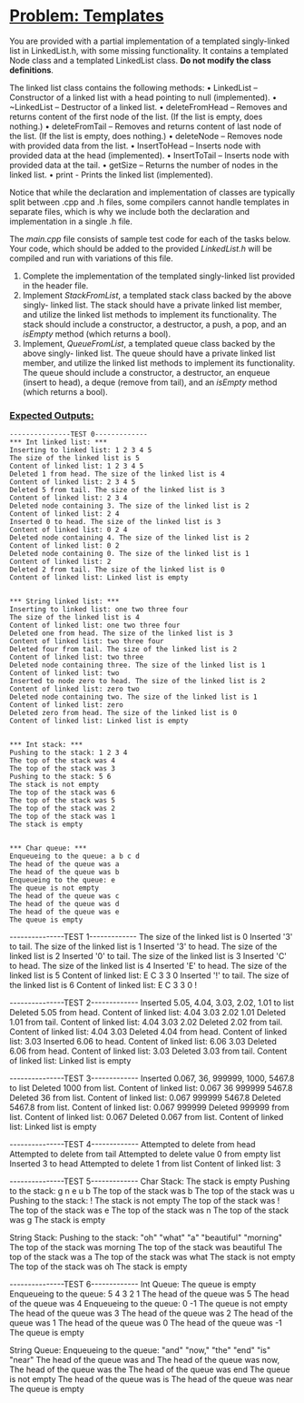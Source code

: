 # <ins>Problem: Templates</ins>

You are provided with a partial implementation of a templated singly-linked list in LinkedList.h, with some missing functionality. It contains a templated Node
class and a templated LinkedList class. **Do not modify the class definitions**.

The linked list class contains the following methods:
• LinkedList – Constructor of a linked list with a head pointing to null (implemented).
• ~LinkedList – Destructor of a linked list.
• deleteFromHead – Removes and returns content of the first node of the list. (If the
list is empty, does nothing.)
• deleteFromTail – Removes and returns content of last node of the list. (If the list
is empty, does nothing.)
• deleteNode – Removes node with provided data from the list.
• InsertToHead – Inserts node with provided data at the head (implemented).
• InsertToTail – Inserts node with provided data at the tail.
• getSize – Returns the number of nodes in the linked list.
• print - Prints the linked list (implemented).

Notice that while the declaration and implementation of classes are typically split between .cpp and .h files, some compilers cannot handle templates in separate
files, which is why we include both the declaration and implementation in a single .h file.

The *main.cpp* file consists of sample test code for each of the tasks below. Your code, which should be added to the provided *LinkedList.h* will be compiled and run
with variations of this file.

1. Complete the implementation of the templated singly-linked list provided in the header file.
2. Implement *StackFromList*, a templated stack class backed by the above singly- linked list. The stack should have a private linked list member, and utilize the
linked list methods to implement its functionality. The stack should include a constructor, a destructor, a push, a pop, and an *isEmpty* method (which returns a
bool).
3. Implement, *QueueFromList*, a templated queue class backed by the above singly- linked list. The queue should have a private linked list member, and utilize the
linked list methods to implement its functionality. The queue should include a constructor, a destructor, an enqueue (insert to head), a deque (remove from tail),
and an *isEmpty* method (which returns a bool).

### <ins>Expected Outputs:</ins>

    ---------------TEST 0-------------
    *** Int linked list: ***
    Inserting to linked list: 1 2 3 4 5
    The size of the linked list is 5
    Content of linked list: 1 2 3 4 5
    Deleted 1 from head. The size of the linked list is 4
    Content of linked list: 2 3 4 5
    Deleted 5 from tail. The size of the linked list is 3
    Content of linked list: 2 3 4
    Deleted node containing 3. The size of the linked list is 2
    Content of linked list: 2 4
    Inserted 0 to head. The size of the linked list is 3
    Content of linked list: 0 2 4
    Deleted node containing 4. The size of the linked list is 2
    Content of linked list: 0 2
    Deleted node containing 0. The size of the linked list is 1
    Content of linked list: 2 
    Deleted 2 from tail. The size of the linked list is 0
    Content of linked list: Linked list is empty


    *** String linked list: ***
    Inserting to linked list: one two three four
    The size of the linked list is 4
    Content of linked list: one two three four
    Deleted one from head. The size of the linked list is 3
    Content of linked list: two three four
    Deleted four from tail. The size of the linked list is 2
    Content of linked list: two three
    Deleted node containing three. The size of the linked list is 1
    Content of linked list: two 
    Inserted to node zero to head. The size of the linked list is 2
    Content of linked list: zero two
    Deleted node containing two. The size of the linked list is 1
    Content of linked list: zero 
    Deleted zero from head. The size of the linked list is 0
    Content of linked list: Linked list is empty


    *** Int stack: ***
    Pushing to the stack: 1 2 3 4
    The top of the stack was 4
    The top of the stack was 3
    Pushing to the stack: 5 6
    The stack is not empty
    The top of the stack was 6
    The top of the stack was 5
    The top of the stack was 2
    The top of the stack was 1
    The stack is empty


    *** Char queue: ***
    Enqueueing to the queue: a b c d
    The head of the queue was a
    The head of the queue was b
    Enqueueing to the queue: e
    The queue is not empty
    The head of the queue was c
    The head of the queue was d
    The head of the queue was e
    The queue is empty


---------------TEST 1-------------
The size of the linked list is 0
Inserted '3' to tail. The size of the linked list is 1
Inserted '3' to head. The size of the linked list is 2
Inserted '0' to tail. The size of the linked list is 3
Inserted 'C' to head. The size of the linked list is 4
Inserted 'E' to head. The size of the linked list is 5
Content of linked list: E C 3 3 0
Inserted '!' to tail. The size of the linked list is 6
Content of linked list: E C 3 3 0 !


---------------TEST 2-------------
Inserted 5.05, 4.04, 3.03, 2.02, 1.01 to list 
Deleted 5.05 from head.
Content of linked list: 4.04 3.03 2.02 1.01
Deleted 1.01 from tail.
Content of linked list: 4.04 3.03 2.02
Deleted 2.02 from tail.
Content of linked list: 4.04 3.03
Deleted 4.04 from head.
Content of linked list: 3.03 
Inserted 6.06 to head.
Content of linked list: 6.06 3.03
Deleted 6.06 from head.
Content of linked list: 3.03 
Deleted 3.03 from tail.
Content of linked list: Linked list is empty

---------------TEST 3-------------
Inserted 0.067, 36, 999999, 1000, 5467.8 to list
Deleted 1000 from list.
Content of linked list: 0.067 36 999999 5467.8
Deleted 36 from list.
Content of linked list: 0.067 999999 5467.8
Deleted 5467.8 from list.
Content of linked list: 0.067 999999
Deleted 999999  from list.
Content of linked list: 0.067 
Deleted 0.067 from list.
Content of linked list: Linked list is empty

---------------TEST 4-------------
Attempted to delete from head
Attempted to delete from tail
Attempted to delete value 0 from empty list 
Inserted 3 to head
Attempted to delete 1 from list
Content of linked list: 3 

---------------TEST 5-------------
Char Stack:
The stack is empty
Pushing to the stack: g n e u b
The top of the stack was b
The top of the stack was u
Pushing to the stack: ! 
The stack is not empty
The top of the stack was !
The top of the stack was e
The top of the stack was n
The top of the stack was g
The stack is empty

String Stack: 
Pushing to the stack: "oh" "what" "a" "beautiful" "morning" 
The top of the stack was morning
The top of the stack was beautiful
The top of the stack was a
The top of the stack was what
The stack is not empty
The top of the stack was oh
The stack is empty


---------------TEST 6-------------
Int Queue:
The queue is empty
Enqueueing to the queue: 5 4 3 2 1
The head of the queue was 5
The head of the queue was 4
Enqueueing to the queue: 0 -1 
The queue is not empty
The head of the queue was 3
The head of the queue was 2
The head of the queue was 1
The head of the queue was 0
The head of the queue was -1
The queue is empty

String Queue: 
Enqueueing to the queue: "and" "now," "the" "end" "is" "near" 
The head of the queue was and
The head of the queue was now,
The head of the queue was the
The head of the queue was end
The queue is not empty
The head of the queue was is
The head of the queue was near
The queue is empty